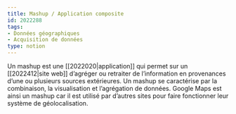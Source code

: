 ```yaml
---
title: Mashup / Application composite
id: 2022288
tags:
- Données géographiques
- Acquisition de données
type: notion
---
```


Un mashup est une [[2022020|application]] qui permet sur un [[2022412|site web]] d’agréger ou retraiter de l’information en provenances d’une ou plusieurs sources extérieures. Un mashup se caractérise par la combinaison, la visualisation et l’agrégation de données. Google Maps est ainsi un mashup car il est utilisé par d’autres sites pour faire fonctionner leur système de géolocalisation.


